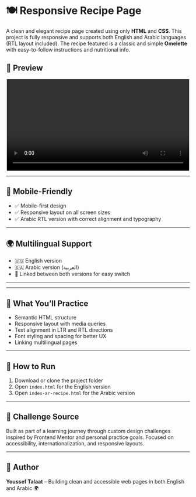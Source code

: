 <h1>🍽️ Responsive Recipe Page</h1>

<p> A clean and elegant recipe page created using only <strong>HTML</strong> and <strong>CSS</strong>. This project is fully responsive and supports both English and Arabic languages (RTL layout included). The recipe featured is a classic and simple <strong>Omelette</strong> with easy-to-follow instructions and nutritional info.</p>

<h2>📸 Preview</h2>
<div align="center">
<video src="ourpage.mp4" controls width="500"></video>
</div>
<hr>

<h2>📱 Mobile-Friendly</h2>
<ul>
  <li>✅ Mobile-first design</li>
  <li>✅ Responsive layout on all screen sizes</li>
  <li>✅ Arabic RTL version with correct alignment and typography</li>
</ul>

<hr>

<h2>🌍 Multilingual Support</h2>
<ul>
  <li>🇺🇸 English version</li>
  <li>🇸🇦 Arabic version (العربية)</li>
  <li>🔗 Linked between both versions for easy switch</li>
</ul>

<hr>



<hr>

<h2>🧠 What You’ll Practice</h2>
<ul>
  <li>Semantic HTML structure</li>
  <li>Responsive layout with media queries</li>
  <li>Text alignment in LTR and RTL directions</li>
  <li>Font styling and spacing for better UX</li>
  <li>Linking multilingual pages</li>
</ul>

<hr>

<h2>🔧 How to Run</h2>
<ol>
  <li>Download or clone the project folder</li>
  <li>Open <code>index.html</code> for the English version</li>
  <li>Open <code>index-ar-recipe.html</code> for the Arabic version</li>
</ol>

<hr>

<h2>🎨 Challenge Source</h2>
<p>Built as part of a learning journey through custom design challenges inspired by Frontend Mentor and personal practice goals. Focused on accessibility, internationalization, and responsive layouts.</p>

<hr>

<h2>👤 Author</h2>
<p><strong>Youssef Talaat</strong> – Building clean and accessible web pages in both English and Arabic 🌍</p>
